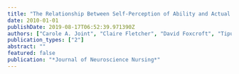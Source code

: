 ```yaml
---
title: "The Relationship Between Self-Perception of Ability and Actual Ability in Parkinsonian Patients Performing Motor Tasks: A Prospective Study"
date: 2010-01-01
publishDate: 2019-08-17T06:52:39.971390Z
authors: ["Carole A. Joint", "Claire Fletcher", "David Foxcroft", "Tipu Z. Aziz"]
publication_types: ["2"]
abstract: ""
featured: false
publication: "*Journal of Neuroscience Nursing*"
---
```


